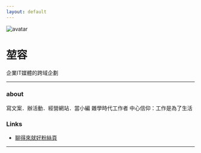 ```yaml
---
layout: default
---
```


![avatar](avatar.jpg)

# 堃容

企業IT媒體的跨域企劃

- - -

### about

寫文案．辦活動．經營網站．當小編
雜學時代工作者
中心信仰：工作是為了生活

### Links

 * [聊得來就好粉絲頁](https://www.facebook.com/wegetalongwell/)
- - -
